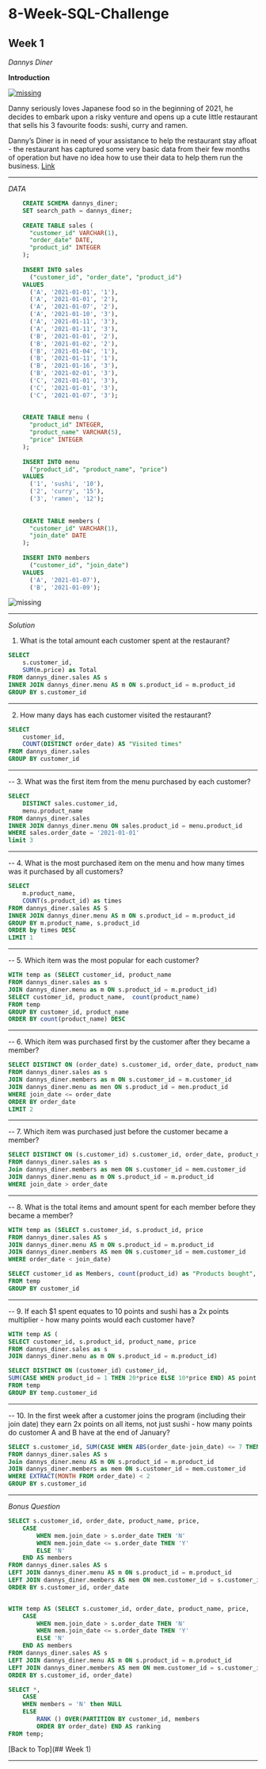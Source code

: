 # 8-Week-SQL-Challenge

## Week 1
*Dannys Diner*

**Introduction**

[<img src="images/intro.png" alt="missing">](https://8weeksqlchallenge.com/case-study-1/)

Danny seriously loves Japanese food so in the beginning of 2021, he decides to embark upon a risky venture and opens up a cute little restaurant that sells his 3 favourite foods: sushi, curry and ramen.

Danny’s Diner is in need of your assistance to help the restaurant stay afloat - the restaurant has captured some very basic data from their few months of operation but have no idea how to use their data to help them run the business.
[Link](https://8weeksqlchallenge.com/case-study-1/)

---

*DATA*

```sql
    CREATE SCHEMA dannys_diner;
    SET search_path = dannys_diner;
    
    CREATE TABLE sales (
      "customer_id" VARCHAR(1),
      "order_date" DATE,
      "product_id" INTEGER
    );
    
    INSERT INTO sales
      ("customer_id", "order_date", "product_id")
    VALUES
      ('A', '2021-01-01', '1'),
      ('A', '2021-01-01', '2'),
      ('A', '2021-01-07', '2'),
      ('A', '2021-01-10', '3'),
      ('A', '2021-01-11', '3'),
      ('A', '2021-01-11', '3'),
      ('B', '2021-01-01', '2'),
      ('B', '2021-01-02', '2'),
      ('B', '2021-01-04', '1'),
      ('B', '2021-01-11', '1'),
      ('B', '2021-01-16', '3'),
      ('B', '2021-02-01', '3'),
      ('C', '2021-01-01', '3'),
      ('C', '2021-01-01', '3'),
      ('C', '2021-01-07', '3');
     
    
    CREATE TABLE menu (
      "product_id" INTEGER,
      "product_name" VARCHAR(5),
      "price" INTEGER
    );
    
    INSERT INTO menu
      ("product_id", "product_name", "price")
    VALUES
      ('1', 'sushi', '10'),
      ('2', 'curry', '15'),
      ('3', 'ramen', '12');
      
    
    CREATE TABLE members (
      "customer_id" VARCHAR(1),
      "join_date" DATE
    );
    
    INSERT INTO members
      ("customer_id", "join_date")
    VALUES
      ('A', '2021-01-07'),
      ('B', '2021-01-09');
```

<img src="images/w1ERD.png" alt="missing">

---

*Solution*

1. What is the total amount each customer spent at the restaurant?

```sql
SELECT
  	s.customer_id,
    SUM(m.price) as Total
FROM dannys_diner.sales AS s
INNER JOIN dannys_diner.menu AS m ON s.product_id = m.product_id
GROUP BY s.customer_id
```
---

2. How many days has each customer visited the restaurant?

```sql
SELECT 
	customer_id,
    COUNT(DISTINCT order_date) AS "Visited times"
FROM dannys_diner.sales
GROUP BY customer_id
```

---

-- 3. What was the first item from the menu purchased by each customer?

```sql
SELECT 
	DISTINCT sales.customer_id,
    menu.product_name
FROM dannys_diner.sales
INNER JOIN dannys_diner.menu ON sales.product_id = menu.product_id
WHERE sales.order_date = '2021-01-01'
limit 3
```

---

-- 4. What is the most purchased item on the menu and how many times was it purchased by all customers?
```sql
SELECT 
	m.product_name,
    COUNT(s.product_id) as times
FROM dannys_diner.sales AS S
INNER JOIN dannys_diner.menu AS m ON s.product_id = m.product_id
GROUP BY m.product_name, s.product_id
ORDER by times DESC
LIMIT 1
```

---

-- 5. Which item was the most popular for each customer?
```sql
WITH temp as (SELECT customer_id, product_name
FROM dannys_diner.sales as s
JOIN dannys_diner.menu as m ON s.product_id = m.product_id)
SELECT customer_id, product_name,  count(product_name) 
FROM temp
GROUP BY customer_id, product_name
ORDER BY count(product_name) DESC
```

---

-- 6. Which item was purchased first by the customer after they became a member?
```sql
SELECT DISTINCT ON (order_date) s.customer_id, order_date, product_name, join_date
FROM dannys_diner.sales as s
JOIN dannys_diner.members as m ON s.customer_id = m.customer_id
JOIN dannys_diner.menu as men ON s.product_id = men.product_id
WHERE join_date <= order_date
ORDER BY order_date
LIMIT 2
```

---

-- 7. Which item was purchased just before the customer became a member?
```sql
SELECT DISTINCT ON (s.customer_id) s.customer_id, order_date, product_name, join_date 
FROM dannys_diner.sales as s
Join dannys_diner.members as mem ON s.customer_id = mem.customer_id
JOIN dannys_diner.menu as m ON s.product_id = m.product_id
WHERE join_date > order_date
```

---

-- 8. What is the total items and amount spent for each member before they became a member?
```sql
WITH temp as (SELECT s.customer_id, s.product_id, price
FROM dannys_diner.sales AS s
JOIN dannys_diner.menu AS m ON s.product_id = m.product_id
JOIN dannys_diner.members AS mem ON s.customer_id = mem.customer_id
WHERE order_date < join_date)

SELECT customer_id as Members, count(product_id) as "Products bought", sum(price)
FROM temp
GROUP BY customer_id
```

---

-- 9.  If each $1 spent equates to 10 points and sushi has a 2x points multiplier - how many points would each customer have?
```sql
WITH temp AS (
SELECT customer_id, s.product_id, product_name, price
FROM dannys_diner.sales as s
JOIN dannys_diner.menu as m ON s.product_id = m.product_id)

SELECT DISTINCT ON (customer_id) customer_id, 
SUM(CASE WHEN product_id = 1 THEN 20*price ELSE 10*price END) AS point
FROM temp
GROUP BY temp.customer_id
```

---

-- 10. In the first week after a customer joins the program (including their join date) they earn 2x points on all items, not just sushi - how many points do customer A and B have at the end of January?
```sql
SELECT s.customer_id, SUM(CASE WHEN ABS(order_date-join_date) <= 7 THEN price*20 ELSE price*10 END) AS "points earned"
FROM dannys_diner.sales AS s
Join dannys_diner.menu AS m ON s.product_id = m.product_id
JOIN dannys_diner.members as mem ON s.customer_id = mem.customer_id
WHERE EXTRACT(MONTH FROM order_date) < 2
GROUP BY s.customer_id
```

---

*Bonus Question*

```sql
SELECT s.customer_id, order_date, product_name, price, 
	CASE 
    	WHEN mem.join_date > s.order_date THEN 'N'
    	WHEN mem.join_date <= s.order_date THEN 'Y'
    	ELSE 'N'
   	END AS members
FROM dannys_diner.sales AS s
LEFT JOIN dannys_diner.menu AS m ON s.product_id = m.product_id
LEFT JOIN dannys_diner.members AS mem ON mem.customer_id = s.customer_id
ORDER BY s.customer_id, order_date


WITH temp AS (SELECT s.customer_id, order_date, product_name, price, 
	CASE 
    	WHEN mem.join_date > s.order_date THEN 'N'
    	WHEN mem.join_date <= s.order_date THEN 'Y'
    	ELSE 'N'
   	END AS members
FROM dannys_diner.sales AS s
LEFT JOIN dannys_diner.menu AS m ON s.product_id = m.product_id
LEFT JOIN dannys_diner.members AS mem ON mem.customer_id = s.customer_id
ORDER BY s.customer_id, order_date)

SELECT *, 
	CASE
    WHEN members = 'N' then NULL
    ELSE
    	RANK () OVER(PARTITION BY customer_id, members
      	ORDER BY order_date) END AS ranking
FROM temp;
```
[Back to Top](## Week 1)


---

